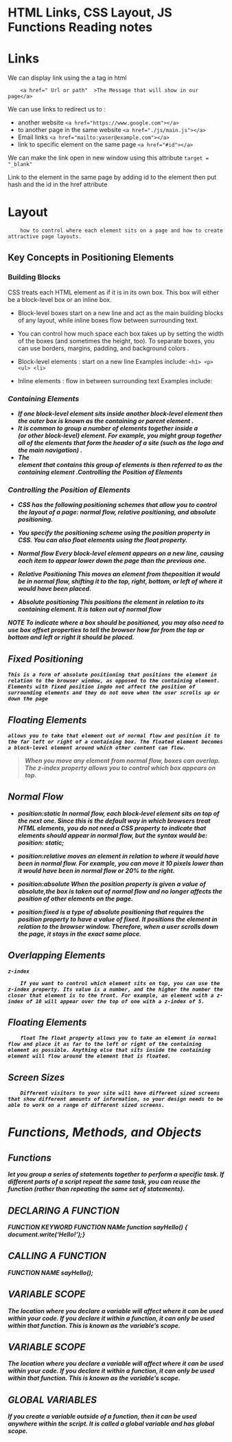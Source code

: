 # HTML Links, CSS Layout, JS Functions Reading notes

# Links 

We can display link using the a tag in html

        <a href=" Url or path"  >The Message that will show in our page</a>

We can use links to redirect us to :
 - another website  `<a href="https://www.google.com"></a>`
 - to another page in the same website `<a href="./js/main.js"></a>`
 - Email links `<a href="mailto:yaser@example.com"></a>`
 - link to specific element on the same page `<a href="#id"></a>`

We can make the link open in new window using this attribute `target = "_blank" `

Link to the element in the same page by adding id to the element then put hash and the id in the href attribute


# Layout

        how to control where each element sits on a page and how to create attractive page layouts.


## Key Concepts in Positioning Elements

### Building Blocks
CSS treats each HTML element as if it is in its own box. This box will either be a block-level box or an inline box.

 - Block-level boxes start on a new line and act as the main building blocks of any layout, while inline boxes flow between surrounding text.
 - You can control how much space each box takes up by setting the width of the boxes (and sometimes the height, too). To separate boxes, you can use borders, margins, padding, and background colors .
 - Block-level elements : start on a new line Examples include: `<h1> <p> <ul> <li>`

 - Inline elements : flow in between surrounding text Examples include:<img> <b> <i>


 ### Containing Elements

 - If one block-level element sits inside another block-level element then the outer box is known as the containing or parent element .
 - It is common to group a number of elements together inside a <div> (or other block-level) element. For example, you might group together all of the elements that form the header of a site (such as the logo and the main navigation) .
 - The <div> element that contains this group of elements is then referred to as the containing element .Controlling the Position of Elements


 ### Controlling the Position of Elements

 - CSS has the following positioning schemes that allow you to control the layout of a page: normal flow, relative positioning, and absolute positioning.
 - You specify the positioning scheme using the position property in CSS. You can also float elements using the float property.
 - Normal flow
    Every block-level element appears on a new line, causing each item to appear lower down the page than the previous one.

 - Relative Positioning
    This moves an element from theposition it would be in normal flow, shifting it to the top, right, bottom, or left of where it would have been placed.

 -  Absolute positioning
    This positions the element in relation to its containing element. It is taken out of normal flow


NOTE To indicate where a box should be positioned, you may also need to use box offset properties to tell the browser how far from the top or bottom and left or right it should be placed.

## Fixed Positioning
    This is a form of absolute positioning that positions the element in relation to the browser window, as opposed to the containing element. Elements with fixed position ingdo not affect the position of surrounding elements and they do not move when the user scrolls up or down the page

## Floating Elements
    allows you to take that element out of normal flow and position it to the far left or right of a containing box. The floated element becomes a block-level element around which other content can flow.

> When you move any element from normal flow, boxes can overlap. The z-index property allows you to control which box appears on top.

 ## Normal Flow
- position:static
In normal flow, each block-level element sits on top of the next one. Since this is the default way in which browsers treat HTML elements, you do not need a CSS property to indicate that elements should appear in normal flow, but the syntax would be: position: static;

- position:relative
moves an element in relation to where it would have been in normal flow. For example, you can move it 10 pixels lower than it would have been in normal flow or 20% to the right.

- position:absolute
When the position property is given a value of absolute,the box is taken out of normal flow and no longer affects the position of other elements on the page.

- position:fixed
is a type of absolute positioning that requires the position property to have a value of fixed. It positions the element in relation to the browser window. Therefore, when a user scrolls down the page, it stays in the exact same place.



## Overlapping Elements
`z-index`

        If you want to control which element sits on top, you can use the z-index property. Its value is a number, and the higher the number the closer that element is to the front. For example, an element with a z-index of 10 will appear over the top of one with a z-index of 5.



## Floating Elements
        float The float property allows you to take an element in normal flow and place it as far to the left or right of the containing element as possible. Anything else that sits inside the containing element will flow around the element that is floated.



## Screen Sizes
        Different visitors to your site will have different sized screens that show different amounts of information, so your design needs to be able to work on a range of different sized screens.

# Functions, Methods, and Objects

## Functions
let you group a series of statements together to perform a specific task. If different parts of a script repeat the same task, you can reuse the function (rather than repeating the same set of statements).

## DECLARING A FUNCTION
FUNCTION KEYWORD FUNCTION NAMe function sayHello() { document.write(‘Hello!’);}

## CALLING A FUNCTION
FUNCTION NAME sayHello();

## VARIABLE SCOPE
The location where you declare a variable will affect where it can be used within your code. If you declare it within a function, it can only be used within that function. This is known as the variable’s scope.

## VARIABLE SCOPE
The location where you declare a variable will affect where it can be used within your code. If you declare it within a function, it can only be used within that function. This is known as the variable’s scope.

## GLOBAL VARIABLES
If you create a variable outside of a function, then it can be used anywhere within the script. It is called a global variable and has global scope.